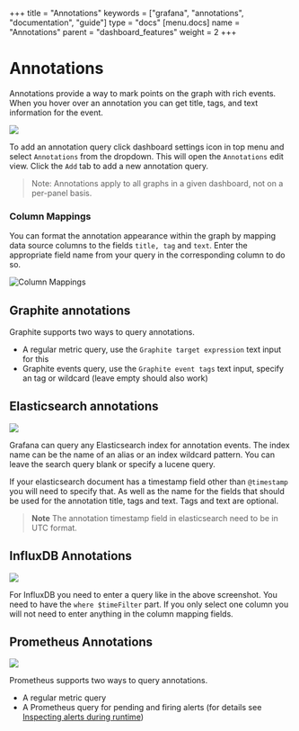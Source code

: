+++
title = "Annotations"
keywords = ["grafana", "annotations", "documentation", "guide"]
type = "docs"
[menu.docs]
name = "Annotations"
parent = "dashboard_features"
weight = 2
+++

# Annotations

Annotations provide a way to mark points on the graph with rich events. When you hover over an annotation
you can get title, tags, and text information for the event.

![](/img/docs/v1/annotated_graph1.png)

To add an annotation query click dashboard settings icon in top menu and select `Annotations` from the
dropdown. This will open the `Annotations` edit view. Click the `Add` tab to add a new annotation query.

> Note: Annotations apply to all graphs in a given dashboard, not on a per-panel basis.

### Column Mappings

You can format the annotation appearance within the graph by mapping data source columns to the fields `title, tag` and `text`. Enter the appropriate field name from your query in the corresponding column to do so.

![Column Mappings](img/v31/annotations_cm.png)

## Graphite annotations

Graphite supports two ways to query annotations.

- A regular metric query, use the `Graphite target expression` text input for this
- Graphite events query, use the `Graphite event tags` text input, specify an tag or wildcard (leave empty should also work)

## Elasticsearch annotations
![](/img/docs/v2/annotations_es.png)

Grafana can query any Elasticsearch index for annotation events. The index name can be the name of an alias or an index wildcard pattern.
You can leave the search query blank or specify a lucene query.

If your elasticsearch document has a timestamp field other than `@timestamp` you will need to specify that. As well
as the name for the fields that should be used for the annotation title, tags and text. Tags and text are optional.

> **Note** The annotation timestamp field in elasticsearch need to be in UTC format.

## InfluxDB Annotations
![](/img/docs/v2/annotations_influxdb.png)

For InfluxDB you need to enter a query like in the above screenshot. You need to have the ```where $timeFilter``` part.
If you only select one column you will not need to enter anything in the column mapping fields.

## Prometheus Annotations

![](/img/docs/v3/annotations_prom.png)

Prometheus supports two ways to query annotations.

- A regular metric query
- A Prometheus query for pending and firing alerts (for details see [Inspecting alerts during runtime](https://prometheus.io/docs/alerting/rules/#inspecting-alerts-during-runtime))
